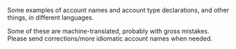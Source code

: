 Some examples of account names and account type declarations, and other things,
in different languages.

Some of these are machine-translated, probably with gross mistakes.
Please send corrections/more idiomatic account names when needed.
